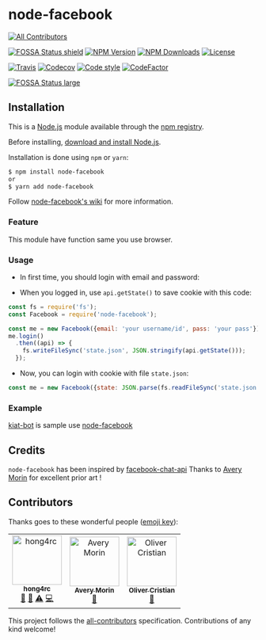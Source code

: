 # node-facebook
[![All Contributors](https://img.shields.io/badge/all_contributors-1-orange.svg?style=flat-square)](#contributors)

  [![FOSSA Status shield][fossa-image-shield]][fossa-url]
  [![NPM Version][npm-image]][npm-url]
  [![NPM Downloads][downloads-image]][downloads-url]
  [![License][license-image]][license-url]

  [![Travis][travis-image]][travis-url]
  [![Codecov][codecov-image]][codecov-url]
  [![Code style][airbnb-image]][airbnb-url]
  [![CodeFactor][codefactor-image]][codefactor-url]


  [![FOSSA Status large][fossa-image-large]][fossa-url]

## Installation

This is a [Node.js](https://nodejs.org/en/) module available through the
[npm registry](https://www.npmjs.com/).

Before installing, [download and install Node.js](https://nodejs.org/en/download/).

Installation is done using `npm` or `yarn`:

```bash
$ npm install node-facebook
or
$ yarn add node-facebook
```

Follow [node-facebook's wiki](https://github.com/hong4rc/node-facebook/wiki)
for more information.

### Feature

This module have function same you use browser.

### Usage

- In first time, you should login with email and password:

- When you logged in, use `api.getState()` to save cookie with this code:

```js
const fs = require('fs');
const Facebook = require('node-facebook');

const me = new Facebook({email: 'your username/id', pass: 'your pass'});
me.login()
  .then((api) => {
    fs.writeFileSync('state.json', JSON.stringify(api.getState()));
  });
```

- Now, you can login with cookie with file `state.json`:

```js
const me = new Facebook({state: JSON.parse(fs.readFileSync('state.json', 'utf8'))});
```

### Example

[kiat-bot](https://github.com/hong4rc/kiat-bot) is sample use [node-facebook](https://github.com/hong4rc/node-facebook)

## Credits

`node-facebook` has been inspired by [facebook-chat-api](https://github.com/Schmavery/facebook-chat-api)
Thanks to [Avery Morin](https://github.com/Schmavery) for excellent prior art !

[npm-image]: https://img.shields.io/npm/v/node-facebook.svg
[npm-url]: https://npmjs.org/package/node-facebook

[downloads-image]: https://img.shields.io/npm/dm/node-facebook.svg
[downloads-url]: https://npmjs.org/package/node-facebook

[travis-image]: https://travis-ci.com/hong4rc/node-facebook.svg?branch=develop
[travis-url]: https://travis-ci.com/hong4rc/node-facebook

[codecov-image]: https://codecov.io/gh/hong4rc/node-facebook/branch/develop/graph/badge.svg
[codecov-url]: https://codecov.io/gh/hong4rc/node-facebook

[airbnb-image]: https://img.shields.io/badge/code%20style-airbnb-ff69b4.svg?logo=airbnb
[airbnb-url]: https://github.com/airbnb/javascript

[license-image]: https://img.shields.io/github/license/hong4rc/node-facebook.svg?color=blueviolet
[license-url]: https://github.com/hong4rc/node-facebook/blob/develop/LICENSE

[codefactor-image]: https://www.codefactor.io/repository/github/hong4rc/node-facebook/badge
[codefactor-url]: https://www.codefactor.io/repository/github/hong4rc/node-facebook

[fossa-image-shield]: https://app.fossa.io/api/projects/git%2Bgithub.com%2Fhong4rc%2Fnode-facebook.svg?type=shield
[fossa-image-large]: https://app.fossa.io/api/projects/git%2Bgithub.com%2Fhong4rc%2Fnode-facebook.svg?type=large
[fossa-url]: https://app.fossa.io/projects/git%2Bgithub.com%2Fhong4rc%2Fnode-facebook

## Contributors

Thanks goes to these wonderful people ([emoji key](https://allcontributors.org/docs/en/emoji-key)):

<!-- ALL-CONTRIBUTORS-LIST:START - Do not remove or modify this section -->
<!-- prettier-ignore -->
<table><tr><td align="center"><a href="https://fb.com/RemoveU"><img src="https://avatars1.githubusercontent.com/u/19208123?v=4" width="100px;" alt="hong4rc"/><br /><sub><b>hong4rc</b></sub></a><br /><a href="#projectManagement-hong4rc" title="Project Management">📆</a> <a href="#review-hong4rc" title="Reviewed Pull Requests">👀</a> <a href="https://github.com/hong4rc/node-facebook/commits?author=hong4rc" title="Tests">⚠️</a> <a href="https://github.com/hong4rc/node-facebook/commits?author=hong4rc" title="Code">💻</a></td><td align="center"><a href="https://github.com/Schmavery"><img src="https://avatars1.githubusercontent.com/u/2154522?v=4" width="100px;" alt="Avery Morin"/><br /><sub><b>Avery Morin</b></sub></a><br /><a href="#ideas-Schmavery" title="Ideas, Planning, & Feedback">🤔</a></td><td align="center"><a href="http://23phy.github.io"><img src="https://avatars3.githubusercontent.com/u/11774416?v=4" width="100px;" alt="Oliver Cristian"/><br /><sub><b>Oliver Cristian</b></sub></a><br /><a href="#talk-23phy" title="Talks">📢</a></td></tr></table>

<!-- ALL-CONTRIBUTORS-LIST:END -->

This project follows the [all-contributors](https://github.com/all-contributors/all-contributors) specification. Contributions of any kind welcome!
